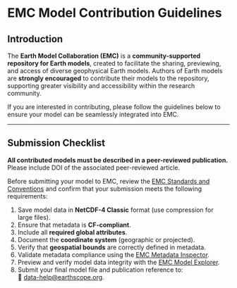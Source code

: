 # EMC Model Contribution Guidelines

## Introduction

The **Earth Model Collaboration (EMC)** is a **community-supported repository for Earth models**, created to facilitate the sharing, previewing, and access of diverse geophysical Earth models. Authors of Earth models are **strongly encouraged** to contribute their models to the repository, supporting greater visibility and accessibility within the research community.  

If you are interested in contributing, please follow the guidelines below to ensure your model can be seamlessly integrated into EMC.

---

## Submission Checklist

**All contributed models must be described in a peer-reviewed publication.**  
Please include DOI of the associated peer-reviewed article.  

Before submitting your model to EMC, review the [EMC Standards and Conventions](emc-standards-conventions.md) and confirm that your submission meets the following requirements:

1. Save model data in **NetCDF-4 Classic** format (use compression for large files).  
2. Ensure that metadata is **CF-compliant**.  
3. Include all **required global attributes**.  
4. Document the **coordinate system** (geographic or projected).  
5. Verify that **geospatial bounds** are correctly defined in metadata.  
6. Validate metadata compliance using the [EMC Metadata Inspector](../how-to/emc-inspector-user-guide.md).  
7. Preview and verify model data integrity with the [EMC Model Explorer](../how-to/emc-explorer-user-guide.md).  
8. Submit your final model file and publication reference to:  
   📧 [data-help@earthscope.org](mailto:data-help@earthscope.org).  
